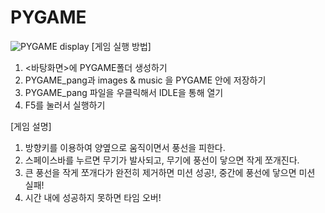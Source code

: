 # PYGAME
![PYGAME display](https://user-images.githubusercontent.com/67728547/86342438-93415180-bc92-11ea-8098-39307ed5df4b.jpg)
[게임 실행 방법]
1. <바탕화면>에 PYGAME폴더 생성하기
2. PYGAME_pang과 images & music 을 PYGAME 안에 저장하기
3. PYGAME_pang 파일을 우클릭해서 IDLE을 통해 열기
4. F5를 눌러서 실행하기

[게임 설명]
1. 방향키를 이용하여 양옆으로 움직이면서 풍선을 피한다.
2. 스페이스바를 누르면 무기가 발사되고, 무기에 풍선이 닿으면 작게 쪼개진다.
3. 큰 풍선을 작게 쪼개다가 완전히 제거하면 미션 성공!, 중간에 풍선에 닿으면 미션 실패!
4. 시간 내에 성공하지 못하면 타임 오버!
